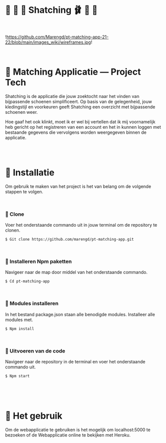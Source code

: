 # 👠 🥿 👞 Shatching 🩰 👢 🥾


<br>

!https://github.com/Marengd/pt-matching-app-21-22/blob/main/images_wiki/wireframes.jpg!

<br>


# 📱 Matching Applicatie ― Project Tech
Shatching is de applicatie die jouw zoektocht naar het vinden van bijpassende schoenen simplificeert. Op basis van de gelegenheid, jouw kledingstijl en voorkeuren geeft Shatching een overzicht met bijpassende schoenen weer. 

Hoe gaaf het ook klinkt, moet ik er wel bij vertellen dat ik mij voornamelijk heb gericht op het registreren van een account en het in kunnen loggen met bestaande gegevens die vervolgens worden weergegeven binnen de applicatie. 

<br>
<br>


# 👟 Installatie
Om gebruik te maken van het project is het van belang om de volgende stappen te volgen. 

<br>


### 👟 Clone 
Voer het onderstaande commando uit in jouw terminal om de repository te clonen.
```
$ Git clone https://github.com/marengd/pt-matching-app.git
```

<br>


### 👟 Installeren Npm paketten
Navigeer naar de map door middel van het onderstaande commando.

```
$ Cd pt-matching-app
```

<br>


### 👟 Modules installeren
In het bestand package.json staan alle benodigde modules. Installeer alle modules met.

```
$ Npm install
```

<br>


### 👟 Uitvoeren van de code
Navigeer naar de repository in de terminal en voer het onderstaande commando uit.

```
$ Npm start
```

<br>
<br>
<br>

# 🥾 Het gebruik

Om de webapplicatie te gebruiken is het mogelijk om localhost:5000 te bezoeken of de Webapplicatie online te bekijken met Heroku.

<br>
<br>
<br>

